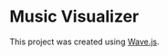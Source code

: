 # Music Visualizer

This project was created using [Wave.js](https://github.com/foobar404/Wave.js/).


